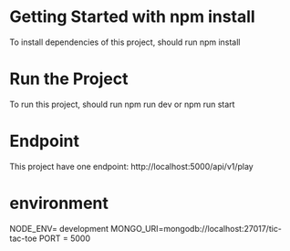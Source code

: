# Getting Started with npm install

To install dependencies of this project, should run npm install

# Run the Project

To run this project, should run npm run dev or npm run start

# Endpoint

This project have one endpoint: http://localhost:5000/api/v1/play

# environment

NODE_ENV= development
MONGO_URI=mongodb://localhost:27017/tic-tac-toe
PORT = 5000
